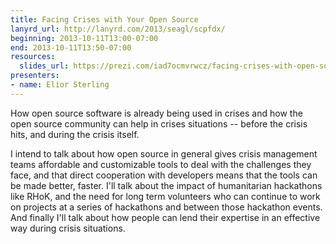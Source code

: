 ```yaml
---
title: Facing Crises with Your Open Source
lanyrd_url: http://lanyrd.com/2013/seagl/scpfdx/
beginning: 2013-10-11T13:00-07:00
end: 2013-10-11T13:50-07:00
resources:
  slides_url: https://prezi.com/iad7ocmvrwcz/facing-crises-with-open-source/
presenters:
- name: Elior Sterling
---
```


How open source software is already being used in crises and how the open source community can help in crises situations -- before the crisis hits, and during the crisis itself.

I intend to talk about how open source in general gives crisis management teams affordable and customizable tools to deal with the challenges they face, and that direct cooperation with developers means that the tools can be made better, faster. I'll talk about the impact of humanitarian hackathons like RHoK, and the need for long term volunteers who can continue to work on projects at a series of hackathons and between those hackathon events. And finally I'll talk about how people can lend their expertise in an effective way during crisis situations.
